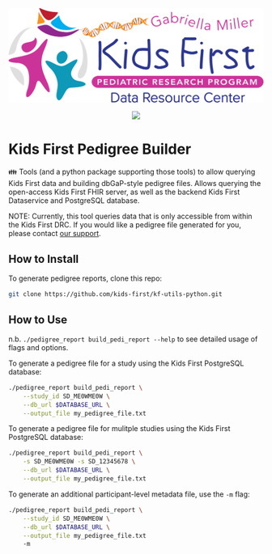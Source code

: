 <p align="center">
  <!-- markdownlint-disable-next-line MD013 -->
  <img src="docs/kids_first_logo.svg" alt="Kids First repository logo" width="660px" />
</p>
<p align="center">
<!-- markdownlint-disable-next-line MD013 -->
  <a href="https://github.com/kids-first/kf-pedigree-builder/blob/main/LICENSE"><img src="https://img.shields.io/github/license/kids-first/kf-pedigree-builder.svg?style=for-the-badge"></a>
</p>

# Kids First Pedigree Builder

:family: Tools (and a python package supporting those tools) to allow querying
Kids First data and building dbGaP-style pedigree files. Allows querying the
open-access Kids First FHIR server, as well as the backend Kids First
Dataservice and PostgreSQL database.

NOTE: Currently, this tool queries data that is only accessible from within the
Kids First DRC. If you would like a pedigree file generated for you, please
contact [our support](mailto:support@kidsfirstdrc.org).

## How to Install

To generate pedigree reports, clone this repo:

```sh
git clone https://github.com/kids-first/kf-utils-python.git
```

## How to Use

n.b. `./pedigree_report build_pedi_report --help` to see detailed usage of
flags and options.

To generate a pedigree file for a study using the Kids First PostgreSQL
database:

```sh
./pedigree_report build_pedi_report \
    --study_id SD_ME0WME0W \
    --db_url $DATABASE_URL \
    --output_file my_pedigree_file.txt
```

To generate a pedigree file for mulitple studies using the Kids First PostgreSQL
database:

```sh
./pedigree_report build_pedi_report \
    -s SD_ME0WME0W -s SD_12345678 \
    --db_url $DATABASE_URL \
    --output_file my_pedigree_file.txt
```

To generate an additional participant-level metadata file, use the `-m` flag:

```sh
./pedigree_report build_pedi_report \
    --study_id SD_ME0WME0W \
    --db_url $DATABASE_URL \
    --output_file my_pedigree_file.txt
    -m
```
